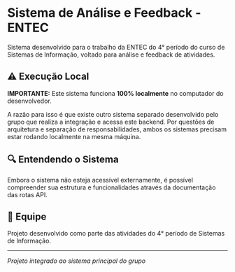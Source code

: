 # Sistema de Análise e Feedback - ENTEC

Sistema desenvolvido para o trabalho da ENTEC do 4° período do curso de Sistemas de Informação, voltado para análise e feedback de atividades.

## ⚠️ Execução Local

**IMPORTANTE:** Este sistema funciona **100% localmente** no computador do desenvolvedor.

A razão para isso é que existe outro sistema separado desenvolvido pelo grupo que realiza a integração e acessa este backend. Por questões de arquitetura e separação de responsabilidades, ambos os sistemas precisam estar rodando localmente na mesma máquina.

## 🔍 Entendendo o Sistema

Embora o sistema não esteja acessível externamente, é possível compreender sua estrutura e funcionalidades através da documentação das rotas API.

## 👥 Equipe

Projeto desenvolvido como parte das atividades do 4° período de Sistemas de Informação.

---

*Projeto integrado ao sistema principal do grupo*
